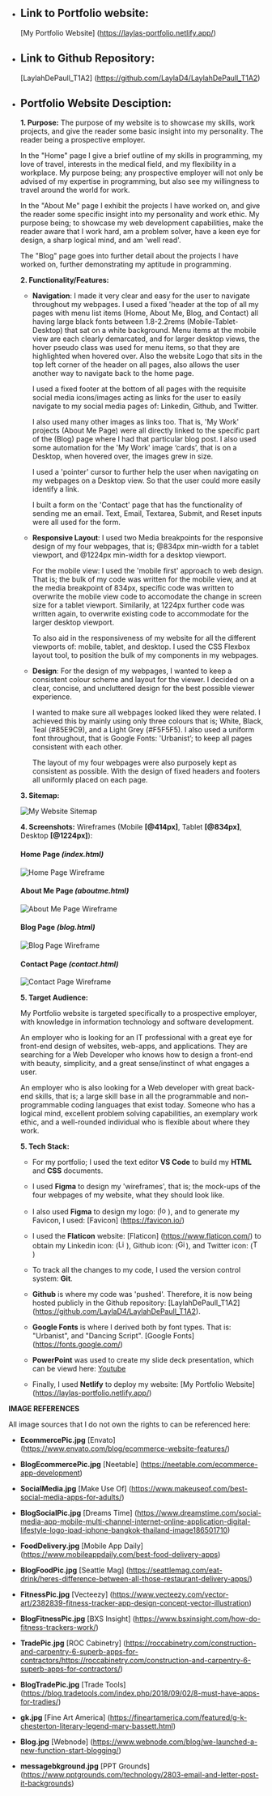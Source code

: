 -  ## Link to Portfolio website:

    [My Portfolio Website] (https://laylas-portfolio.netlify.app/)

- ## Link to Github Repository:

    [LaylahDePaull_T1A2] (https://github.com/LaylaD4/LaylahDePaull_T1A2)

- ## Portfolio Website Desciption:
    
    **1. Purpose:** The purpose of my website is to showcase my skills, work projects, and give the reader some basic insight into my personality. The reader being a prospective employer.
    

    In the "Home" page I give a brief outline of my skills in programming, my love of travel, interests in the medical field, and my flexibility in a workplace. My purpose being; any prospective employer will not only be advised of my expertise in programming, but also see my willingness to travel around the world for work.
    
    In the "About Me" page I exhibit the projects I have worked on, and give the reader some specific insight into my personality and work ethic. My purpose being; to showcase my web development capabilities, make the reader aware that I work hard, am a problem solver, have a keen eye for design, a sharp logical mind, and am 'well read'. 

    The "Blog" page goes into further detail about the projects I have worked on, further demonstrating my aptitude in programming.

    **2. Functionality/Features:** 

    - **Navigation**: I made it very clear and easy for the user to navigate throughout my webpages. I used a fixed 'header at the top of all my pages with menu list items (Home, About Me, Blog, and Contact) all having large black fonts between 1.8-2.2rems (Mobile-Tablet-Desktop) that sat on a white background. Menu items at the mobile view are each clearly demarcated, and for larger desktop views, the hover pseudo class was used for menu items, so that they are highlighted when hovered over. Also the website Logo that sits in the top left corner of the header on all pages, also allows the user another way to navigate back to the home page.

        I used a fixed footer at the bottom of all pages with the requisite social media icons/images acting as links for the user to easily navigate to my social media pages of: Linkedin, Github, and Twitter.

        I also used many other images as links too. That is, 'My Work' projects (About Me Page) were all directly linked to the specific part of the (Blog) page where I had that particular blog post. I also used some automation for the 'My Work' image ‘cards’, that is on a Desktop, when hovered over, the images grew in size.
        
        I used a 'pointer' cursor to further help the user when navigating on my webpages on a Desktop view. So that the user could more easily identify a link.

        I built a form on the 'Contact' page that has the functionality of sending me an email. Text, Email, Textarea, Submit, and Reset inputs were all used for the form.


    - **Responsive Layout**: I used two Media breakpoints for the responsive design of my four webpages, that is; @834px min-width for a tablet viewport, and @1224px min-width for a desktop viewport. 
    
        For the mobile view: I used the 'mobile first' approach to web design. That is; the bulk of my code was written for the mobile view, and at the media breakpoint of 834px, specific code was written to overwrite the mobile view code to accomodate the change in screen size for a tablet viewport. Similarily, at 1224px further code was written again, to overwrite existing code to accommodate for the larger desktop viewport.

        To also aid in the responsiveness of my website for all the different viewports of: mobile, tablet, and desktop. I used the CSS Flexbox layout tool, to position the bulk of my components in my webpages.

    - **Design**: For the design of my webpages, I wanted to keep a consistent colour scheme and layout for the viewer. I decided on a clear, concise, and uncluttered design for the best possible viewer experience.
    
        I wanted to make sure all webpages looked liked they were related. I achieved this by mainly using only three colours that is; White, Black, Teal (#85E9C9), and a Light Grey (#F5F5F5). I also used a uniform font throughout, that is Google Fonts: 'Urbanist’; to keep all pages consistent with each other.

        The layout of my four webpages were also purposely kept as consistent as possible. With the design of fixed headers and footers all uniformly placed on each page.

    **3. Sitemap:** 

    <img src="docs/Sitemap.png" alt="My Website Sitemap">
    
    
    **4. Screenshots:** Wireframes (Mobile **[@414px]**, Tablet **[@834px]**, Desktop **[@1224px]**):
        
        
    #### Home Page *(index.html)*
    
    
    <img src="docs/HomePageWireframes.png" alt="Home Page Wireframe">


    #### About Me Page *(aboutme.html)*


    <img src="docs/AboutMePageWireframes.png" alt="About Me Page Wireframe">


    #### Blog Page *(blog.html)* 

    <img src="docs/BlogPageWireframes.png" alt="Blog Page Wireframe">

    #### Contact Page *(contact.html)*

    <img src="docs/ContactPageWireframes.png" alt="Contact Page Wireframe">

    **5. Target Audience:**

    My Portfolio website is targeted specifically to a prospective employer, with knowledge in information technology and software development.

    An employer who is looking for an IT professional with a great eye for front-end design of websites, web-apps, and applications. They are searching for a Web Developer who knows how to design a front-end with beauty, simplicity, and a great sense/instinct of what engages a user.

    An employer who is also looking for a Web developer with great back-end skills, that is; a large skill base in all the programmable and non-programmable coding languages that exist today. Someone who has a logical mind, excellent problem solving capabilities, an exemplary work ethic, and a well-rounded individual who is flexible about where they work.

    **5. Tech Stack:**

    - For my portfolio; I used the text editor **VS Code** to build my **HTML** and **CSS** documents.

    - I used **Figma** to design my 'wireframes', that is; the mock-ups of the four webpages of my website, what they should look like. 
    
    - I also used **Figma** to design my logo: (<img src="src/images/logo.jpg" width="16" alt="logo">), and to generate my Favicon, I used: [Favicon] (https://favicon.io/)

    - I used the **Flaticon** website: [Flaticon] (https://www.flaticon.com/) to obtain my Linkedin icon: (<img src="src/images/linkedin.png" width="16" alt="Linkedin Icon">), Github icon: (<img src="src/images/github.png" width="16" alt="Github Icon">), and Twitter icon: (<img src="src/images/twitter.png" width="16" alt="Twitter Icon">)
 
    - To track all the changes to my code, I used the version control system: **Git**.

    - **Github** is where my code was 'pushed'. Therefore, it is now being hosted publicly in the Github repository: [LaylahDePaull_T1A2] (https://github.com/LaylaD4/LaylahDePaull_T1A2).

    - **Google Fonts** is where I derived both by font types. That is: "Urbanist", and "Dancing Script". [Google Fonts] (https://fonts.google.com/)

    - **PowerPoint** was used to create my slide deck presentation, which can be viewd here: [Youtube](https://www.youtube.com/watch?v=Os4NuAUpjHk)

    - Finally, I used **Netlify** to deploy my website: [My Portfolio Website] (https://laylas-portfolio.netlify.app/)

**IMAGE REFERENCES**

All image sources that I do not own the rights to can be referenced here:

- **EcommercePic.jpg**
[Envato] (https://www.envato.com/blog/ecommerce-website-features/)

- **BlogEcommercePic.jpg**
[Neetable] (https://neetable.com/ecommerce-app-development)

- **SocialMedia.jpg**
[Make Use Of] (https://www.makeuseof.com/best-social-media-apps-for-adults/)

- **BlogSocialPic.jpg**
[Dreams Time] (https://www.dreamstime.com/social-media-app-mobile-multi-channel-internet-online-application-digital-lifestyle-logo-ipad-iphone-bangkok-thailand-image186501710)

- **FoodDelivery.jpg**
[Mobile App Daily] (https://www.mobileappdaily.com/best-food-delivery-apps)

- **BlogFoodPic.jpg**
[Seattle Mag] (https://seattlemag.com/eat-drink/heres-difference-between-all-those-restaurant-delivery-apps/)

- **FitnessPic.jpg**
[Vecteezy] (https://www.vecteezy.com/vector-art/2382839-fitness-tracker-app-design-concept-vector-illustration)

- **BlogFitnessPic.jpg**
[BXS Insight] (https://www.bsxinsight.com/how-do-fitness-trackers-work/)

- **TradePic.jpg**
[ROC Cabinetry] (https://roccabinetry.com/construction-and-carpentry-6-superb-apps-for-contractors/https://roccabinetry.com/construction-and-carpentry-6-superb-apps-for-contractors/)

- **BlogTradePic.jpg**
[Trade Tools] (https://blog.tradetools.com/index.php/2018/09/02/8-must-have-apps-for-tradies/)

- **gk.jpg**
[Fine Art America] (https://fineartamerica.com/featured/g-k-chesterton-literary-legend-mary-bassett.html)

- **Blog.jpg**
[Webnode] (https://www.webnode.com/blog/we-launched-a-new-function-start-blogging/)

- **messagebkground.jpg**
[PPT Grounds] (https://www.pptgrounds.com/technology/2803-email-and-letter-post-it-backgrounds)

 



